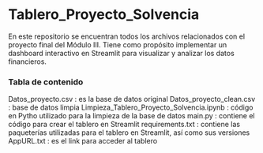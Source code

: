 # Tablero_Proyecto_Solvencia
En este repositorio se encuentran todos los archivos relacionados con el proyecto final del Módulo III. Tiene como propósito implementar un dashboard interactivo en Streamlit para visualizar y analizar los datos financieros.


### Tabla de contenido
Datos_proyecto.csv : es la base de datos original
Datos_proyecto_clean.csv : base de datos limpia
Limpieza_Tablero_Proyecto_Solvencia.ipynb : código en Pytho utilizado para la limpieza de la base de datos
main.py : contiene el código para crear el tablero en Streamlit
requirements.txt : contiene las paqueterías utilizadas para el tablero en Streamlit, así como sus versiones
AppURL.txt : es el link para acceder al tablero

